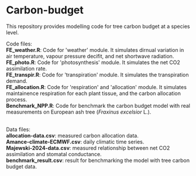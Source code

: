 # Carbon-budget

This repository provides modelling code for tree carbon budget at a species level. 

Code files: <br>
**FE_weather.R**: Code for 'weather' module. It simulates dirnual variation in air temperature, vapour pressure decifit, and net shortwave radiation.<br>
**FE_photo.R**: Code for 'photosynthesis' module. It simulates the net CO2 assimilation rate.<br>
**FE_transpir.R**: Code for 'transpiration' module. It simulates the transpiration demand.<br>
**FE_allocation.R**: Code for 'respiration' and 'allocation' module. It simulates maintainence respiration for each plant tissue, and the carbon allocation process.<br>
**Benchmark_NPP.R**: Code for benchmark the carbon budget model with real measurements on European ash tree (*Fraxinus excelsior* L.).<br><br>

Data files: <br>
**allocation-data.csv**: measured carbon allocation data.<br>
**Amance-climate-ECMWF.csv**: daily climatic time series.<br>
**Majewski-2024-data.csv**: measured relationship between net CO2 assimilation and stomatal conductance.<br>
**benchmark_result.csv**: result for benchmarking the model with tree carbon budget data.<br>

